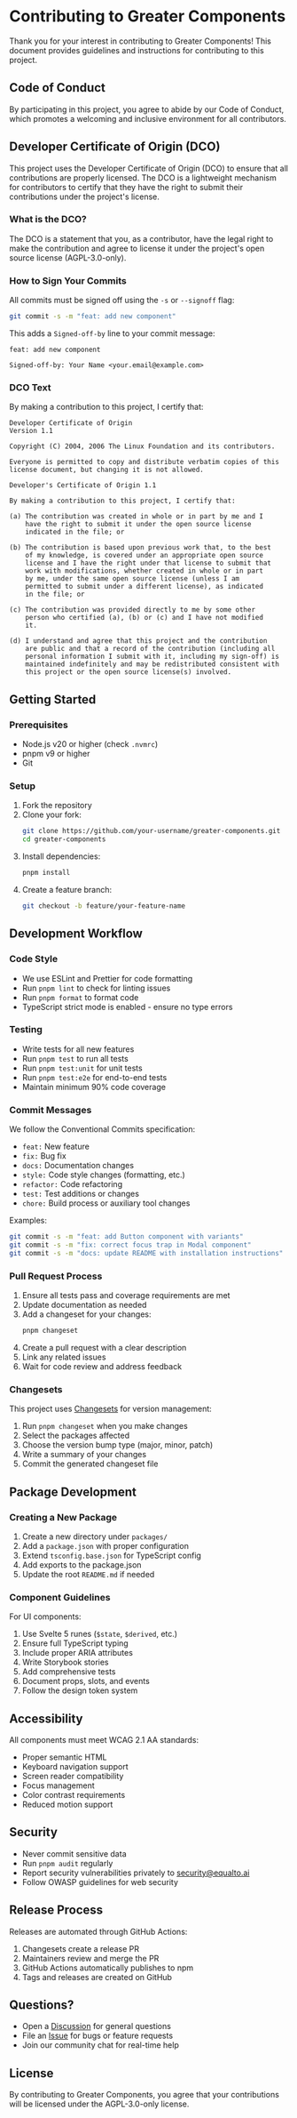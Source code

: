 # Contributing to Greater Components

Thank you for your interest in contributing to Greater Components! This document provides guidelines and instructions for contributing to this project.

## Code of Conduct

By participating in this project, you agree to abide by our Code of Conduct, which promotes a welcoming and inclusive environment for all contributors.

## Developer Certificate of Origin (DCO)

This project uses the Developer Certificate of Origin (DCO) to ensure that all contributions are properly licensed. The DCO is a lightweight mechanism for contributors to certify that they have the right to submit their contributions under the project's license.

### What is the DCO?

The DCO is a statement that you, as a contributor, have the legal right to make the contribution and agree to license it under the project's open source license (AGPL-3.0-only).

### How to Sign Your Commits

All commits must be signed off using the `-s` or `--signoff` flag:

```bash
git commit -s -m "feat: add new component"
```

This adds a `Signed-off-by` line to your commit message:

```
feat: add new component

Signed-off-by: Your Name <your.email@example.com>
```

### DCO Text

By making a contribution to this project, I certify that:

```
Developer Certificate of Origin
Version 1.1

Copyright (C) 2004, 2006 The Linux Foundation and its contributors.

Everyone is permitted to copy and distribute verbatim copies of this
license document, but changing it is not allowed.

Developer's Certificate of Origin 1.1

By making a contribution to this project, I certify that:

(a) The contribution was created in whole or in part by me and I
    have the right to submit it under the open source license
    indicated in the file; or

(b) The contribution is based upon previous work that, to the best
    of my knowledge, is covered under an appropriate open source
    license and I have the right under that license to submit that
    work with modifications, whether created in whole or in part
    by me, under the same open source license (unless I am
    permitted to submit under a different license), as indicated
    in the file; or

(c) The contribution was provided directly to me by some other
    person who certified (a), (b) or (c) and I have not modified
    it.

(d) I understand and agree that this project and the contribution
    are public and that a record of the contribution (including all
    personal information I submit with it, including my sign-off) is
    maintained indefinitely and may be redistributed consistent with
    this project or the open source license(s) involved.
```

## Getting Started

### Prerequisites

- Node.js v20 or higher (check `.nvmrc`)
- pnpm v9 or higher
- Git

### Setup

1. Fork the repository
2. Clone your fork:
   ```bash
   git clone https://github.com/your-username/greater-components.git
   cd greater-components
   ```
3. Install dependencies:
   ```bash
   pnpm install
   ```
4. Create a feature branch:
   ```bash
   git checkout -b feature/your-feature-name
   ```

## Development Workflow

### Code Style

- We use ESLint and Prettier for code formatting
- Run `pnpm lint` to check for linting issues
- Run `pnpm format` to format code
- TypeScript strict mode is enabled - ensure no type errors

### Testing

- Write tests for all new features
- Run `pnpm test` to run all tests
- Run `pnpm test:unit` for unit tests
- Run `pnpm test:e2e` for end-to-end tests
- Maintain minimum 90% code coverage

### Commit Messages

We follow the Conventional Commits specification:

- `feat:` New feature
- `fix:` Bug fix
- `docs:` Documentation changes
- `style:` Code style changes (formatting, etc.)
- `refactor:` Code refactoring
- `test:` Test additions or changes
- `chore:` Build process or auxiliary tool changes

Examples:
```bash
git commit -s -m "feat: add Button component with variants"
git commit -s -m "fix: correct focus trap in Modal component"
git commit -s -m "docs: update README with installation instructions"
```

### Pull Request Process

1. Ensure all tests pass and coverage requirements are met
2. Update documentation as needed
3. Add a changeset for your changes:
   ```bash
   pnpm changeset
   ```
4. Create a pull request with a clear description
5. Link any related issues
6. Wait for code review and address feedback

### Changesets

This project uses [Changesets](https://github.com/changesets/changesets) for version management:

1. Run `pnpm changeset` when you make changes
2. Select the packages affected
3. Choose the version bump type (major, minor, patch)
4. Write a summary of your changes
5. Commit the generated changeset file

## Package Development

### Creating a New Package

1. Create a new directory under `packages/`
2. Add a `package.json` with proper configuration
3. Extend `tsconfig.base.json` for TypeScript config
4. Add exports to the package.json
5. Update the root `README.md` if needed

### Component Guidelines

For UI components:

1. Use Svelte 5 runes (`$state`, `$derived`, etc.)
2. Ensure full TypeScript typing
3. Include proper ARIA attributes
4. Write Storybook stories
5. Add comprehensive tests
6. Document props, slots, and events
7. Follow the design token system

## Accessibility

All components must meet WCAG 2.1 AA standards:

- Proper semantic HTML
- Keyboard navigation support
- Screen reader compatibility
- Focus management
- Color contrast requirements
- Reduced motion support

## Security

- Never commit sensitive data
- Run `pnpm audit` regularly
- Report security vulnerabilities privately to security@equalto.ai
- Follow OWASP guidelines for web security

## Release Process

Releases are automated through GitHub Actions:

1. Changesets create a release PR
2. Maintainers review and merge the PR
3. GitHub Actions automatically publishes to npm
4. Tags and releases are created on GitHub

## Questions?

- Open a [Discussion](https://github.com/equaltoai/greater-components/discussions) for general questions
- File an [Issue](https://github.com/equaltoai/greater-components/issues) for bugs or feature requests
- Join our community chat for real-time help

## License

By contributing to Greater Components, you agree that your contributions will be licensed under the AGPL-3.0-only license.